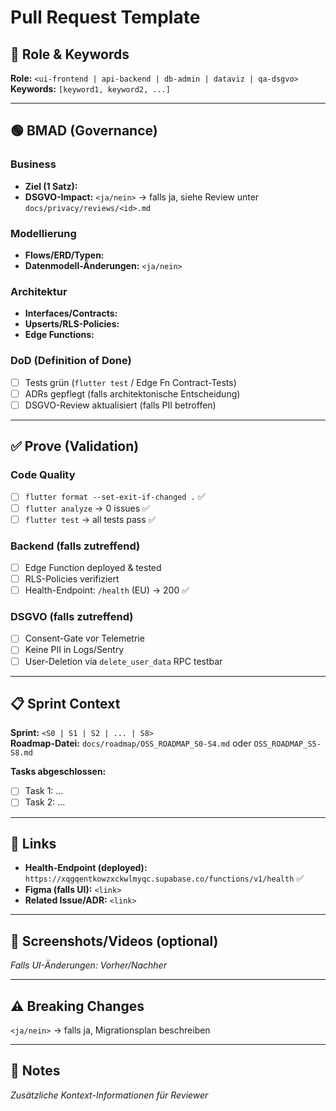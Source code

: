 # Pull Request Template

## 🔵 Role & Keywords
**Role:** `<ui-frontend | api-backend | db-admin | dataviz | qa-dsgvo>`  
**Keywords:** `[keyword1, keyword2, ...]`

---

## 🟢 BMAD (Governance)

### Business
- **Ziel (1 Satz):**  
- **DSGVO-Impact:** `<ja/nein>` → falls ja, siehe Review unter `docs/privacy/reviews/<id>.md`

### Modellierung
- **Flows/ERD/Typen:**  
- **Datenmodell-Änderungen:** `<ja/nein>`

### Architektur
- **Interfaces/Contracts:**  
- **Upserts/RLS-Policies:**  
- **Edge Functions:**  

### DoD (Definition of Done)
- [ ] Tests grün (`flutter test` / Edge Fn Contract-Tests)
- [ ] ADRs gepflegt (falls architektonische Entscheidung)
- [ ] DSGVO-Review aktualisiert (falls PII betroffen)

---

## ✅ Prove (Validation)

### Code Quality
- [ ] `flutter format --set-exit-if-changed .` ✅
- [ ] `flutter analyze` → 0 issues ✅
- [ ] `flutter test` → all tests pass ✅

### Backend (falls zutreffend)
- [ ] Edge Function deployed & tested
- [ ] RLS-Policies verifiziert
- [ ] Health-Endpoint: `/health` (EU) → 200 ✅

### DSGVO (falls zutreffend)
- [ ] Consent-Gate vor Telemetrie
- [ ] Keine PII in Logs/Sentry
- [ ] User-Deletion via `delete_user_data` RPC testbar

---

## 📋 Sprint Context
**Sprint:** `<S0 | S1 | S2 | ... | S8>`  
**Roadmap-Datei:** `docs/roadmap/OSS_ROADMAP_S0-S4.md` oder `OSS_ROADMAP_S5-S8.md`

**Tasks abgeschlossen:**
- [ ] Task 1: ...
- [ ] Task 2: ...

---

## 🔗 Links
- **Health-Endpoint (deployed):** `https://xqgqentkowzxckwlmyqc.supabase.co/functions/v1/health` ✅
- **Figma (falls UI):** `<link>`
- **Related Issue/ADR:** `<link>`

---

## 📸 Screenshots/Videos (optional)
_Falls UI-Änderungen: Vorher/Nachher_

---

## ⚠️ Breaking Changes
`<ja/nein>` → falls ja, Migrationsplan beschreiben

---

## 📝 Notes
_Zusätzliche Kontext-Informationen für Reviewer_
